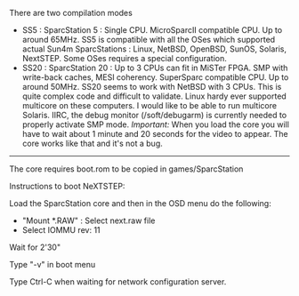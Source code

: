 There are two compilation modes
- SS5 : SparcStation 5 : Single CPU. MicroSparcII compatible CPU. Up to around 65MHz. SS5 is compatible with all the OSes which supported actual Sun4m SparcStations : Linux, NetBSD, OpenBSD, SunOS, Solaris, NextSTEP. Some OSes requires a special configuration.
- SS20 : SparcStation 20 : Up to 3 CPUs can fit in MiSTer FPGA. SMP with write-back caches, MESI coherency. SuperSparc compatible CPU. Up to around 50MHz. SS20 seems to work with NetBSD with 3 CPUs. This is quite complex code and difficult to validate. Linux hardy ever supported multicore on these computers. I would like to be able to run multicore Solaris. IIRC, the debug monitor (/soft/debugarm) is currently needed to properly activate SMP mode.
*Important:*
When you load the core you will have to wait about 1 minute and 20 seconds
for the video to appear. The core works like that and it's not a bug.

___
The core requires boot.rom to be copied in games/SparcStation

Instructions to boot NeXTSTEP:

Load the SparcStation core and then in the OSD menu do the following:
- "Mount *.RAW" : Select next.raw file
- Select IOMMU rev: 11

Wait for 2'30"

Type "-v" in boot menu

Type Ctrl-C when waiting for network configuration server.




